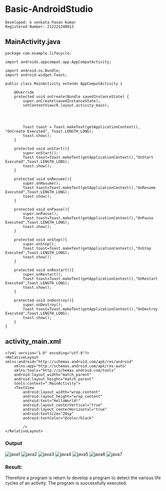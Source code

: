 # Basic-AndroidStudio
~~~
Developed: G venkata Pavan Kumar
Registered Number: 212221240013
~~~
## MainActivity.java
~~~
package com.example.lifecycle;

import androidx.appcompat.app.AppCompatActivity;

import android.os.Bundle;
import android.widget.Toast;

public class MainActivity extends AppCompatActivity {

    @Override
    protected void onCreate(Bundle savedInstanceState) {
        super.onCreate(savedInstanceState);
        setContentView(R.layout.activity_main);




        Toast toast = Toast.makeText(getApplicationContext(), "OnCreate Executed", Toast.LENGTH_LONG);
        toast.show();
    }

    protected void onStart(){
        super.onStart();
        Toast toast=Toast.makeText(getApplicationContext(),"OnStart Executed",Toast.LENGTH_LONG);
        toast.show();
    }

    protected void onResume(){
        super.onResume();
        Toast toast=Toast.makeText(getApplicationContext(),"OnResume Executed",Toast.LENGTH_LONG);
        toast.show();
    }

    protected void onPause(){
        super.onPause();
        Toast toast=Toast.makeText(getApplicationContext(),"OnPause Executed",Toast.LENGTH_LONG);
        toast.show();
    }

    protected void onStop(){
        super.onStop();
        Toast toast=Toast.makeText(getApplicationContext(),"OnStop Executed",Toast.LENGTH_LONG);
        toast.show();
    }

    protected void onRestart(){
        super.onRestart();
        Toast toast=Toast.makeText(getApplicationContext(),"OnRestart Executed",Toast.LENGTH_LONG);
        toast.show();
    }

    protected void onDestroy(){
        super.onDestroy();
        Toast toast=Toast.makeText(getApplicationContext(),"OnDestroy Executed",Toast.LENGTH_LONG);
        toast.show();
    }
}
~~~
## activity_main.xml
~~~
<?xml version="1.0" encoding="utf-8"?>
<RelativeLayout xmlns:android="http://schemas.android.com/apk/res/android"
    xmlns:app="http://schemas.android.com/apk/res-auto"
    xmlns:tools="http://schemas.android.com/tools"
    android:layout_width="match_parent"
    android:layout_height="match_parent"
    tools:context=".MainActivity">
    <TextView
        android:layout_width="wrap_content"
        android:layout_height="wrap_content"
        android:text="HelloWorld!"
        android:layout_centerVertical="true"
        android:layout_centerHorizontal="true"
        android:textSize="20sp"
        android:textColor="@color/black"

        />
</RelativeLayout>
~~~
### Output
![java1](https://user-images.githubusercontent.com/94827772/192425369-77fb107d-a4ea-41c5-a473-842cf5765216.jpg)
![java2](https://user-images.githubusercontent.com/94827772/192425377-dd2c78bf-f5cb-47f0-bcf4-3f24b49d8d62.jpg)
![java3](https://user-images.githubusercontent.com/94827772/192425381-e81f0b46-185f-4e08-b27e-7b051140d3f6.jpg)
![java4](https://user-images.githubusercontent.com/94827772/192425384-79c945f5-bc16-4ec2-acb5-0538e7432169.jpg)
![java5](https://user-images.githubusercontent.com/94827772/192425387-e2185a78-e184-4e36-9f59-0860d76d556d.jpg)
![java6](https://user-images.githubusercontent.com/94827772/192425389-364071b5-1c59-44d4-82cc-5746a6ee01b0.jpg)
![java7](https://user-images.githubusercontent.com/94827772/192425390-7d34f9ee-24ff-4d34-b85b-831bbae4be83.jpg)


### Result:
Therefore a program is return to develop a program to detect the various life cycles of an activity. The program is successfully executed.

